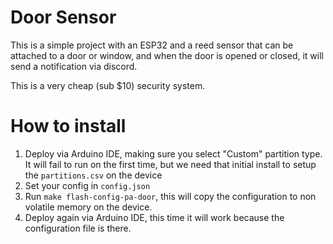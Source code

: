 Door Sensor
==========

This is a simple project with an ESP32 and a reed sensor that can be attached to a door or window, and when the door is opened or closed, it will send a notification via discord.

This is a very cheap (sub $10) security system.

How to install
===
1. Deploy via Arduino IDE, making sure you select "Custom" partition type. It will fail to run on the first time, but we need that initial install to setup the `partitions.csv` on the device
2. Set your config in `config.json`
3. Run `make flash-config-pa-door`, this will copy the configuration to non volatile memory on the device.
4. Deploy again via Arduino IDE, this time it will work because the configuration file is there.
